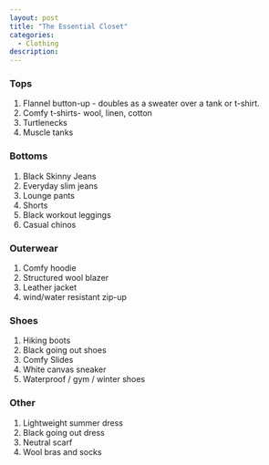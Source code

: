 ```yaml
---
layout: post
title: "The Essential Closet"
categories:
  - Clothing
description:
---
```


### Tops
1. Flannel button-up - doubles as a sweater over a tank or t-shirt.
2. Comfy t-shirts- wool, linen, cotton
3. Turtlenecks
4. Muscle tanks

### Bottoms
1. Black Skinny Jeans
2. Everyday slim jeans
3. Lounge pants
4. Shorts
5. Black workout leggings
6. Casual chinos

### Outerwear
1. Comfy hoodie
2. Structured wool blazer
3. Leather jacket
4. wind/water resistant zip-up

### Shoes
1. Hiking boots
2. Black going out shoes
3. Comfy Slides
4. White canvas sneaker
5. Waterproof / gym / winter shoes

### Other
1. Lightweight summer dress
2. Black going out dress
3. Neutral scarf
4. Wool bras and socks

